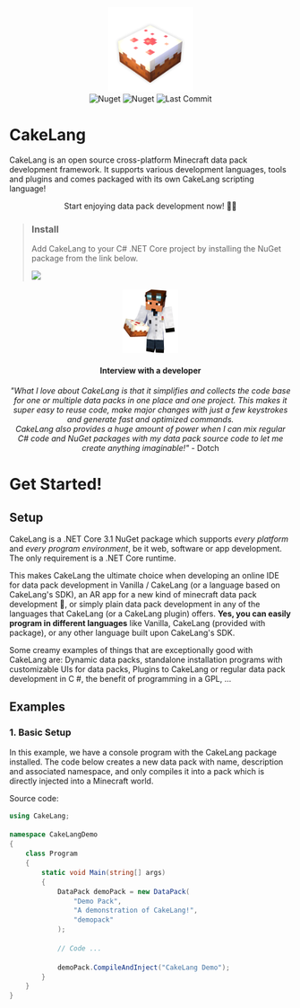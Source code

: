 
<div align=center>
 <img alt="CakeLang" src="assets/logo-shadow.png" width="30%">
 <br>
 <img alt="Nuget" src="https://img.shields.io/nuget/v/CakeLang">
 <!--<img alt="GitHub release (latest by date)" src="https://img.shields.io/github/v/release/WilliamRagstad/CakeLang">-->
 <img alt="Nuget" src="https://img.shields.io/nuget/dt/CakeLang">
 <img alt="Last Commit" src="https://img.shields.io/github/last-commit/WilliamRagstad/CakeLang">
</div>

# CakeLang
CakeLang is an open source cross-platform Minecraft data pack development framework. It supports various development languages, tools and plugins and comes packaged with its own CakeLang scripting language!

<div align=center>
 <p>Start enjoying data pack development now! 🎂🎉</p>
</div>

> ### Install
> Add CakeLang to your C# .NET Core project by installing the NuGet package from the link below.
>
> <a href="https://www.nuget.org/packages/CakeLang"><img src="https://docs.microsoft.com/en-us/dotnet/standard/library-guidance/media/nuget/nuget-logo.png" target="_blank" height="40px"></a>





<div align=center>
    <img src="assets/avatar1.png" width=20%>
    <h4>Interview with a developer</h4>
    <p>
        <em>
            "What I love about CakeLang is that it simplifies and collects the code base for one or multiple data packs in one place and one project. This makes it super easy to reuse code, make major changes with just a few keystrokes and generate fast and optimized commands.<br>
CakeLang also provides a huge amount of power when I can mix regular C# code and NuGet packages with my data pack source code to let me create anything imaginable!"
        </em>
	- Dotch
    </p>
</div>








# Get Started!



## Setup

CakeLang is a .NET Core 3.1 NuGet package which supports *every platform* and *every program environment*, be it web, software or app development. The only requirement is a .NET Core runtime.

This makes CakeLang the ultimate choice when developing an online IDE for data pack development in Vanilla / CakeLang (or a language based on CakeLang's SDK), an AR app for a new kind of minecraft data pack development 🤯, or simply plain data pack development in any of the languages that CakeLang (or a CakeLang plugin) offers. **Yes, you can easily program in different languages** like Vanilla, CakeLang (provided with package), or any other language built upon CakeLang's SDK.

Some creamy examples of things that are exceptionally good with CakeLang are: Dynamic data packs, standalone installation programs with customizable UIs for data packs, Plugins to CakeLang or regular data pack development in C #, the benefit of programming in a GPL, ...



## Examples



### 1. Basic Setup

In this example, we have a console program with the CakeLang package installed. The code below creates a new data pack with name, description and associated namespace, and only compiles it into a pack which is directly injected into a Minecraft world.

Source code:

```c#
using CakeLang;

namespace CakeLangDemo
{
    class Program
    {
        static void Main(string[] args)
        {
            DataPack demoPack = new DataPack(
                "Demo Pack",
                "A demonstration of CakeLang!",
                "demopack"
            );
            
            // Code ...
            
            demoPack.CompileAndInject("CakeLang Demo");
        }
    }
}
```
